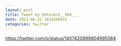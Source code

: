```yaml
--- 
layout: post 
title: Tweet by @Steven1__994___ 
date: 2021-06-22 1624390431 
categories: twitter 
--- 
```

https://twitter.com/o/status/1407420899804995584